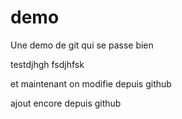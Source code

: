 demo
====

Une demo de git qui se passe bien

testdjhgh fsdjhfsk

et maintenant on modifie depuis github

ajout encore depuis github
